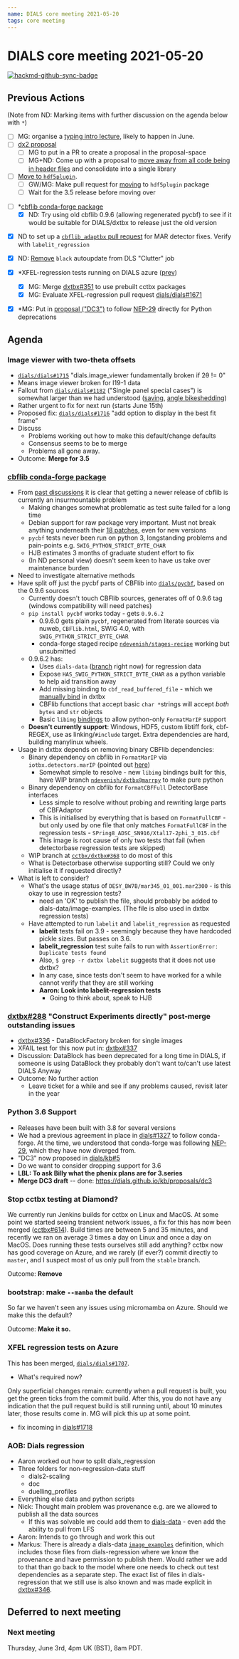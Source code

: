 ```yaml
---
name: DIALS core meeting 2021-05-20
tags: core meeting
---
```


# DIALS core meeting 2021-05-20

[![hackmd-github-sync-badge](https://hackmd.io/BGwjOs12RJ6yTlskFXof8Q/badge)](https://hackmd.io/BGwjOs12RJ6yTlskFXof8Q)


## Previous Actions

(Note from ND: Marking items with further discussion on the agenda below with `*`)
* [ ] MG: organise a [typing intro lecture](https://dials.github.io/kb/core/2020917#typing-mypy), likely to happen in June.
* [ ] [dx2 proposal](https://dials.github.io/kb/core/20210128#dx2-proposal)
	* [ ] MG to put in a PR to create a proposal in the proposal-space
    * [ ] MG+ND: Come up with a proposal to [move away from all code being in header files](https://dials.github.io/kb/core/20201001#overall-architecture-discussion) and consolidate into a single library
* [ ] [Move to `hdf5plugin`](https://dials.github.io/kb/core/20210225#change-hdf5-plugin-library). 
    - [ ] GW/MG: Make pull request for [moving](https://dials.github.io/kb/core/20210506#hdf5plugin-performance-evaluation) to `hdf5plugin` package
    - [ ] Wait for the 3.5 release before moving over
- [ ] \*[cbflib conda-forge package](https://dials.github.io/kb/core/20210422#cbflib-conda-forge-package)
    - [x] ND: Try using old cbflib 0.9.6 (allowing regenerated pycbf) to see if it would be suitable for DIALS/dxtbx to release just the old version
* [x] ND to set up a [`cbflib_adaptbx` pull request](https://dials.github.io/kb/core/20201125#cbflib_adaptbx-dependency) for MAR detector fixes. Verify with `labelit_regression`
- [x] ND: [Remove](https://dials.github.io/kb/core/20210506#updating-pre-commits) `black` autoupdate from DLS "Clutter" job
- [x] \*XFEL-regression tests running on DIALS azure ([prev](https://dials.github.io/kb/core/20210506#adding-xfel-regression-to-dials-azure-tests-dials1671))
    - [x] MG: Merge [dxtbx#351](https://github.com/cctbx/dxtbx/pull/351) to use prebuilt cctbx packages
    - [x] MG: Evaluate XFEL-regression pull request [dials/dials#1671](https://github.com/dials/dials/pull/1671)
- [x] \*MG: Put in [proposal ("DC3")](https://github.com/dials/kb/pull/5) to follow [NEP-29](https://numpy.org/neps/nep-0029-deprecation_policy.html) directly for Python deprecations


## Agenda

### Image viewer with two-theta offsets

- [`dials/dials#1715`](https://github.com/dials/dials/issues/1715) "dials.image_viewer fundamentally broken if 2θ != 0"
- Means image viewer broken for I19-1 data
- Fallout from [`dials/dials#1182`](https://github.com/dials/dials/pull/1182) ("Single panel special cases") is somewhat larger than we had understood ([saving](https://github.com/dials/dials/issues/1385), [angle bikeshedding](https://github.com/dials/dials/discussions/1358))
- Rather urgent to fix for next run (starts June 15th)
- Proposed fix: [`dials/dials#1716`](https://github.com/dials/dials/pull/1716) "add option to display in the best fit frame"
- Discuss
    - Problems working out how to make this default/change defaults
    - Consensus seems to be to merge
    - Problems all gone away.
- Outcome: **Merge for 3.5**

### [cbflib conda-forge package](https://dials.github.io/kb/core/20201125#cbflib-conda-forge-package)
* From [past discussions](https://dials.github.io/kb/core/20210422#cbflib-conda-forge-package) it is clear that getting a newer release of cbflib is currently an insurmountable problem
    * Making changes somewhat problematic as test suite failed for a long time
    * Debian support for raw package very important. Must not break anything underneath their [18 patches](https://sources.debian.org/patches/cbflib/0.9.6+dfsg1-2/), even for new versions
    * `pycbf` tests never been run on python 3, longstanding problems and pain-points e.g. `SWIG_PYTHON_STRICT_BYTE_CHAR`
    * HJB estimates 3 months of graduate student effort to fix
    * (In ND personal view) doesn't seem keen to have us take over maintenance burden
* Need to investigate alternative methods
* Have split off just the pycbf parts of CBFlib into [`dials/pycbf`](https://github.com/dials/pycbf), based on the 0.9.6 sources
    * Currently doesn't touch CBFlib sources, generates off of 0.9.6 tag (windows compatibility will need patches)
    * `pip install pycbf` works today - gets `0.9.6.2`
        * 0.9.6.0 gets plain `pycbf`, regenerated from literate sources via nuweb, `CBFlib.html`, SWIG 4.0, with `SWIG_PYTHON_STRICT_BYTE_CHAR`
        * conda-forge staged recipe [`ndevenish/stages-recipe`](https://github.com/ndevenish/staged-recipes/tree/pycbf) working but unsubmitted
    * 0.9.6.2 has:
        * Uses `dials-data` ([branch](https://github.com/dials/data/tree/pycbf) right now) for regression data
        * Expose `HAS_SWIG_PYTHON_STRICT_BYTE_CHAR` as a python variable to help aid transition away
        * Add missing binding to `cbf_read_buffered_file` - which we [manually bind](https://github.com/cctbx/dxtbx/blob/a10281ac70e7be2dc76fb6ee335f9b890b904f22/format/boost_python/cbf_read_buffer.cpp) in dxtbx
        * CBFlib functions that accept basic `char *`strings will accept _both_ `bytes` and `str` objects
        * Basic `libimg` [bindings](https://github.com/ndevenish/pycbf/pull/1) to allow python-only `FormatMarIP` support
    * **Doesn't currently support**: Windows, HDF5, custom libtiff fork, cbf-REGEX, use as linking/`#include` target. Extra dependencies are hard, building manylinux wheels.
* Usage in dxtbx depends on removing binary CBFlib dependencies:
    * Binary dependency on cbflib in `FormatMarIP` via `iotbx.detectors.marIP` (pointed out [here](https://github.com/cctbx/dxtbx/issues/264#issuecomment-732379705))
        * Somewhat simple to resolve - new `libimg` bindings built for this, have WIP branch [`ndevenish/dxtbx@marrpy`](https://github.com/ndevenish/dxtbx/tree/marrpy) to make pure python
    * Binary dependency on cbflib for `FormatCBFFull` DetectorBase interfaces
        * Less simple to resolve without probing and rewriting large parts of CBFAdaptor
        * This is initialised by everything that is based on `FormatFullCBF` - but only used by one file that only matches `FormatFullCBF` in the regression tests - `SPring8_ADSC_SN916/Xtal17-2phi_3_015.cbf`
        * This image is root cause of only two tests that fail (when detectorbase regression tests are skipped)
    * WIP branch at [`cctbx/dxtbx#368`](https://github.com/cctbx/dxtbx/pull/368) to do most of this
    * What is Detectorbase otherwise supporting still? Could we only initialise it if requested directly?
* What is left to consider?
    * What's the usage status of `DESY_BW7B/mar345_01_001.mar2300` - is this okay to use in regression tests?
        * need an 'OK' to publish the file, should probably be added to dials-data/image-examples. (The file is also used in dxtbx regression tests)
    * Have attempted to run `labelit` and `labelit_regression` as requested
        * **labelit** tests fail on 3.9 - seemingly because they have hardcoded pickle sizes. But passes on 3.6.
        * **labelit_regression** test suite fails to run with `AssertionError: Duplicate tests found`
        * Also, `$ grep -r dxtbx labelit` suggests that it does not use dxtbx?
        * In any case, since tests don't seem to have worked for a while cannot verify that they are still working
        * **Aaron: Look into labelit-regression tests**
            * Going to think about, speak to HJB

### [dxtbx#288](https://github.com/cctbx/dxtbx/pull/288) "Construct Experiments directly" post-merge outstanding issues
  - [dxtbx#336](https://github.com/cctbx/dxtbx/issues/336) - DataBlockFactory broken for single images
  - XFAIL test for this now put in: [dxtbx#337](https://github.com/cctbx/dxtbx/pull/337)
  - Discussion: DataBlock has been deprecated for a long time in DIALS, if someone is using DataBlock they probably don't want to/can't use latest DIALS Anyway
  - Outcome: No further action
      - Leave ticket for a while and see if any problems caused, revisit later in the year

### Python 3.6 Support
- Releases have been built with 3.8 for several versions
- We had a previous agreement in place in [dials#1327](https://github.com/dials/dials/issues/1327) to follow conda-forge. At the time, we understood that conda-forge was following [NEP-29](https://numpy.org/neps/nep-0029-deprecation_policy.html#support-table), which they have now diverged from.
- "DC3" now proposed in [dials/kb#5](https://github.com/dials/kb/pull/5)
- Do we want to consider dropping support for 3.6
- **LBL: To ask Billy what the phenix plans are for 3.series**
- **Merge DC3 draft** -- done: https://dials.github.io/kb/proposals/dc3

### Stop cctbx testing at Diamond?
We currently run Jenkins builds for cctbx on Linux and MacOS. At some point we started seeing transient network issues, a fix for this has now been merged ([cctbx#614](https://github.com/cctbx/cctbx_project/pull/614)). Build times are between 5 and 35 minutes, and recently we ran on average 3 times a day on Linux and once a day on MacOS.
Does running these tests ourselves still add anything? cctbx now has good coverage on Azure, and we rarely (if ever?) commit directly to `master`, and I suspect most of us only pull from the `stable` branch.

Outcome: **Remove**

### bootstrap: make `--mamba` the default
So far we haven't seen any issues using micromamba on Azure. Should we make this the default?

Outcome: **Make it so.**

### XFEL regression tests on Azure
This has been merged, [`dials/dials#1707`](https://github.com/dials/dials/pull/1707).

- What's required now?

Only superficial changes remain: currently when a pull request is built, you get the green ticks from the commit build. After this, you do not have any indication that the pull request build is still running until, about 10 minutes later, those results come in. MG will pick this up at some point.
  * fix incoming in [dials#1718](https://github.com/dials/dials/pull/1718)

### AOB: Dials regression
- Aaron worked out how to split dials_regression
- Three folders for non-regression-data stuff
    - dials2-scaling
    - doc
    - duelling_profiles
- Everything else data and python scripts
- Nick: Thought main problem was provenance e.g. are we allowed to publish all the data sources
    - If this was solvable we could add them to [dials-data](https://pypi.org/project/dials-data/) - even add the ability to pull from LFS
- Aaron: Intends to go through and work this out
- Markus: There is already a dials-data [`image_examples`](https://github.com/dials/data/blob/master/dials_data/definitions/image_examples.yml) definition, which includes those files from dials-regression where we know the provenance and have permission to publish them. Would rather we add to that than go back to the model where one needs to check out test dependencies as a separate step. The exact list of files in dials-regression that we still use is also known and was made explicit in [dxtbx#346](https://github.com/cctbx/dxtbx/pull/346).

## Deferred to next meeting

### Next meeting
Thursday, June 3rd, 4pm UK (BST), 8am PDT.
